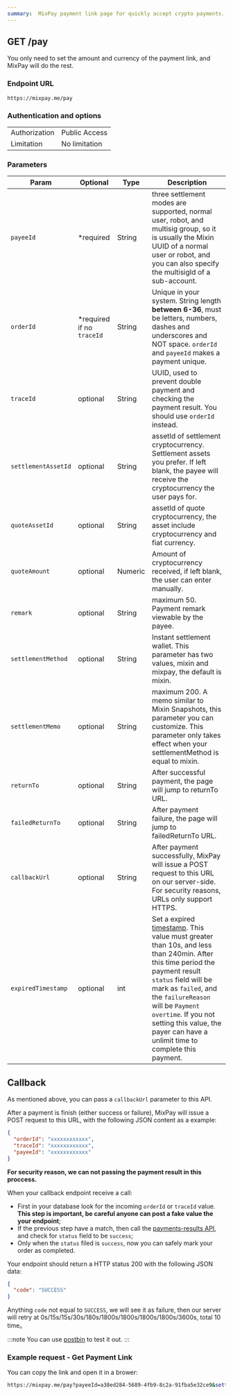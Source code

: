 ```yaml
---
summary:  MixPay payment link page for quickly accept crypto payments.
---
```


## GET /pay

You only need to set the amount and currency of the payment link, and MixPay will do the rest.

### Endpoint URL

```
https://mixpay.me/pay
```

### Authentication and options

|  |  |
| -- | -- |
| Authorization | Public Access |
| Limitation | No limitation |

### Parameters

|  Param | Optional | Type | Description |
| --- | --- | --- | --- |
| `payeeId` | <span class="required">*required</span> | String |  three settlement modes are supported, normal user, robot, and multisig group, so it is usually the Mixin UUID of a normal user or robot, and you can also specify the multisigId of a sub-account. |
| `orderId` | <span class="required">*required</span> if no `traceId` | String | Unique in your system. String length **between 6-36**, must be letters, numbers, dashes and underscores and NOT space. `orderId` and `payeeId` makes a payment unique. |
| `traceId` | optional | String |  UUID, used to prevent double payment and checking the payment result. You should use `orderId` instead.  |
| `settlementAssetId` | optional | String |  assetId of settlement cryptocurrency. Settlement assets you prefer. If left blank, the payee will receive the cryptocurrency the user pays for. |
| `quoteAssetId` | optional | String |  assetId of quote cryptocurrency, the asset include cryptocurrency and fiat currency. |
| `quoteAmount` | optional | Numeric | Amount of cryptocurrency received, if left blank, the user can enter manually. |
| `remark` | optional | String |  maximum 50. Payment remark viewable by the payee. |
| `settlementMethod` | optional | String | Instant settlement wallet. This parameter has two values, mixin and mixpay, the default is mixin. |
| `settlementMemo` | optional | String |  maximum 200. A memo similar to Mixin Snapshots, this parameter you can customize. This parameter only takes effect when your settlementMethod is equal to mixin. |
| `returnTo` | optional | String | After successful payment, the page will jump to returnTo URL. |
| `failedReturnTo` | optional | String | After payment failure, the page will jump to failedReturnTo URL. |
| `callbackUrl` | optional | String | After payment successfully, MixPay will issue a POST request to this URL on our server-side. For security reasons, URLs only support HTTPS.  |
| `expiredTimestamp` | optional | int | Set a expired [timestamp](https://en.wikipedia.org/wiki/Unix_time). This value must greater than 10s, and less than 240min. After this time period the payment result `status` field will be mark as `failed`, and the `failureReason` will be `Payment overtime`. If you not setting this value, the payer can have a unlimit time to complete this payment. |

## Callback

As mentioned above, you can pass a `callbackUrl` parameter to this API. 

After a payment is finish (either success or failure), MixPay will issue a POST request to this URL, with the following JSON content as a example:

```json
{
  "orderId": "xxxxxxxxxxxx",
  "traceId": "xxxxxxxxxxxx",
  "payeeId": "xxxxxxxxxxxx"
}
```

**For security reason, we can not passing the payment result in this proccess.**

When your callback endpoint receive a call:

- First in your database look for the incoming `orderId` or `traceId` value. **This step is important, be careful anyone can post a fake value the your endpoint**;
- If the previous step have a match, then call the [payments-results API](https://developers.mixpay.me/api/payments/payments-results), and check for `status` field to be `success`;
- Only when the `status` filed is `success`, now you can safely mark your order as completed. 

Your endpoint should return a HTTP status 200 with the following JSON data:

```json
{  
  "code": "SUCCESS"
}
```

Anything `code` not equal to `SUCCESS`, we will see it as failure, then our server will retry at 0s/15s/15s/30s/180s/1800s/1800s/1800s/1800s/3600s, total 10 time。

:::note
You can use [postbin](https://www.toptal.com/developers/postbin/) to test it out.
:::

### Example request - Get Payment Link

You can copy the link and open it in a brower:

```bash
https://mixpay.me/pay?payeeId=a38ed284-5689-4fb9-8c2a-91fba5e32ce9&settlementAssetId=c6d0c728-2624-429b-8e0d-d9d19b6592fa&quoteAssetId=usd&quoteAmount=10
```
